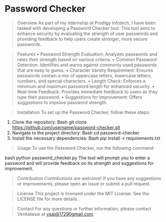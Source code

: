 # Password Checker
> Overview
  As part of my internship at Prodigy Infotech, I have been tasked with developing a Password Checker tool. This tool aims to enhance security by evaluating the strength of user passwords and providing feedback to help users create stronger, more secure passwords.

> Features
   • Password Strength Evaluation: Analyzes passwords and rates their strength based on various criteria.
   • Common Password Detection: Identifies and warns against commonly used passwords that are easy to guess.
   • Character Variety Requirement: Ensures passwords contain a mix of uppercase letters, lowercase letters, numbers, and special characters.
   • Length Check: Enforces a minimum and maximum password length for enhanced security.
   • Real-time Feedback: Provides immediate feedback to users as they type their password.
   • Suggestions for Improvement: Offers suggestions to improve password strength.

> Installation
 To set up the Password Checker, follow these steps:

  1) Clone the repository:
      Bash
      git clone https://github.com/username/password-checker.git
  3) Navigate to the project directory:
      Bash
      cd password-checker
  5) Install the necessary dependencies:
      Bash
      pip install -r requirements.txt
> Usage
  To use the Password Checker, run the following command:

  bash
  python password_checker.py
  The tool will prompt you to enter a password and will provide feedback on its strength and suggestions for improvement.

> Contribution
  Contributions are welcome! If you have any suggestions or improvements, please open an issue or submit a pull request.

> License
  This project is licensed under the MIT License. See the LICENSE file for more details.

> Contact
  For any questions or further information, please contact Venkatasai at vsai@17290gmail.com.

